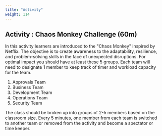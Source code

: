 ```yaml
---
title: "Activity"
weight: 114
---
```


## Activity : Chaos Monkey Challenge (60m)

In this activity learners are introduced to the "Chaos Monkey" inspired by Netflix. The objective is to create awareness to the adaptability, resilience, and problem-solving skills in the face of unexpected disruptions. For optimal impact you should have at least these 5 groups. Each team will need to designate 1 member to keep track of timer and workload capacity for the team.

1. Approvals Team 
2. Business Team 
3. Development Team  
4. Operations Team 
5. Security Team
   
The class should be broken up into groups of 2-5 members based on the classroom size. Every 5 minutes, one member from each team is switched to another team or removed from the activity and become a spectator or time keeper. 


